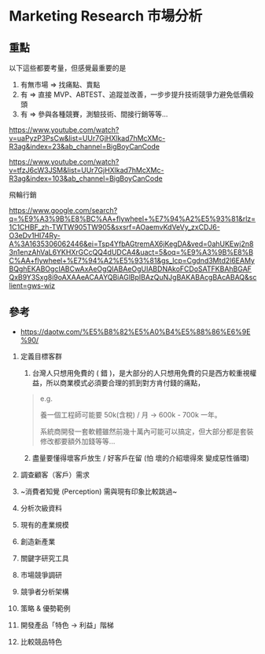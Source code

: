 # Marketing Research 市場分析

## 重點

以下這些都要考量，但感覺最重要的是 

1. 有無市場 => 找痛點、賣點 
2. 有 => 直接 MVP、ABTEST、追蹤並改善，一步步提升技術競爭力避免低價殺頭
3. 有 => 參與各種競賽，測驗技術、間接行銷等等...

<https://www.youtube.com/watch?v=uaPyzP3PsCw&list=UUr7GjHXlkad7hMcXMc-R3ag&index=23&ab_channel=BigBoyCanCode>

<https://www.youtube.com/watch?v=tfzJ6cW3JSM&list=UUr7GjHXlkad7hMcXMc-R3ag&index=103&ab_channel=BigBoyCanCode>

飛輪行銷

<https://www.google.com/search?q=%E9%A3%9B%E8%BC%AA+flywheel+%E7%94%A2%E5%93%81&rlz=1C1CHBF_zh-TWTW905TW905&sxsrf=AOaemvKdVeVy_zxCDJ6-O3eDv1HI74Ry-A%3A1635306062446&ei=Tsp4YfbAGtremAX6jKegDA&ved=0ahUKEwj2n83n1enzAhVaL6YKHXrGCcQQ4dUDCA4&uact=5&oq=%E9%A3%9B%E8%BC%AA+flywheel+%E7%94%A2%E5%93%81&gs_lcp=Cgdnd3Mtd2l6EAMyBQghEKABOgcIABCwAxAeOgQIABAeOgUIABDNAkoFCDoSATFKBAhBGAFQxB9Y3Sxg8i9oAXAAeACAAYQBiAGlBpIBAzQuNJgBAKABAcgBAcABAQ&sclient=gws-wiz>


## 參考

* <https://daotw.com/%E5%B8%82%E5%A0%B4%E5%88%86%E6%9E%90/>

1. 定義目標客群

   1. 台灣人只想用免費的 ( 錯 )，是大部分的人只想用免費的只是西方較重視權益，所以商業模式必須要合理的抓到對方肯付錢的痛點，
   > e.g.
   >
   > 養一個工程師可能要 50k(含稅) / 月 -> 600k - 700k 一年。
   >
   > 系統商開發一套軟體雖然前幾十萬內可能可以搞定，但大部分都是套裝修改都要額外加錢等等...
   2. 盡量要懂得壞客戶放生 / 好客戶在留 (怕 壞的介紹壞得來 變成惡性循環)
   
2. 調查顧客（客戶）需求
3. ~消費者知覺 (Perception) 需與現有印象比較跳過~
4. 分析次級資料
5. 現有的產業規模
6. 創造新產業
7. 關鍵字研究工具
8. 市場競爭調研
9.  競爭者分析架構
10. 策略 & 優勢範例
11. 開發產品「特色 → 利益」階梯
12. 比較競品特色
